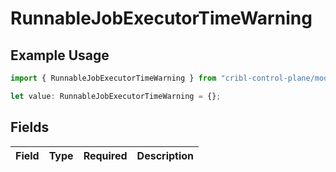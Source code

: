 # RunnableJobExecutorTimeWarning

## Example Usage

```typescript
import { RunnableJobExecutorTimeWarning } from "cribl-control-plane/models";

let value: RunnableJobExecutorTimeWarning = {};
```

## Fields

| Field       | Type        | Required    | Description |
| ----------- | ----------- | ----------- | ----------- |